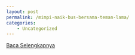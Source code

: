 ```yaml
---
layout: post
permalink: /mimpi-naik-bus-bersama-teman-lama/
categories:
    - Uncategorized
---
```


[Baca Selengkapnya](/04)